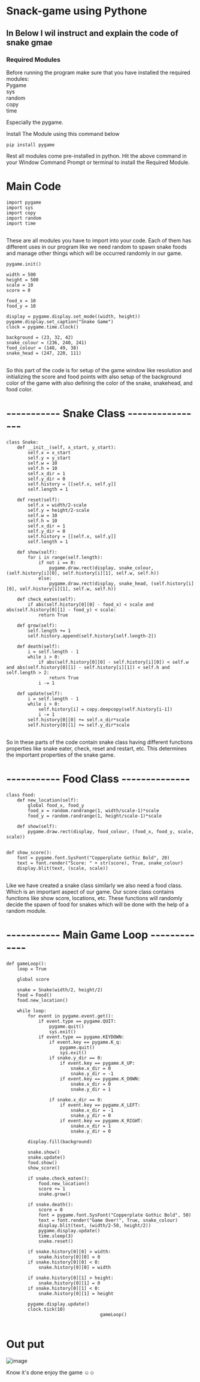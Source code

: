 # Snack-game using Pythone


<h2>In Below I wil instruct and explain the code of snake gmae</h2> 
<h3>Required Modules</h3>
Before running the program make sure that you have installed the required modules:<br>
Pygame<br>
sys<br>
random<br>
copy<br>
time<br>

Especially the pygame.

 Install The Module using this command below  
 
<code>pip install pygame </code><br>

Rest all modules come pre-installed in python. Hit the above command in your Window Command Prompt or terminal to install the Required Module.


# Main Code
<pre>
<code>import pygame
import sys
import copy
import random
import time</code>
  </pre>
These are all modules you have to import into your code. Each of them has different uses in our program like we need random to spawn snake foods and manage other things which will be occurred randomly in our game.

<pre>
<code>pygame.init()

width = 500
height = 500
scale = 10
score = 0

food_x = 10
food_y = 10

display = pygame.display.set_mode((width, height))
pygame.display.set_caption("Snake Game")
clock = pygame.time.Clock()

background = (23, 32, 42)
snake_colour = (236, 240, 241)
food_colour = (148, 49, 38)
snake_head = (247, 220, 111)</code>
  </pre>

So this part of the code is for setup of the game window like resolution and initializing the score and food points with also setup of the background color of the game with also defining the color of the snake, snakehead, and food color.

# ----------- Snake Class ----------------
<pre>
<code>class Snake:
    def __init__(self, x_start, y_start):
        self.x = x_start
        self.y = y_start
        self.w = 10
        self.h = 10
        self.x_dir = 1
        self.y_dir = 0
        self.history = [[self.x, self.y]]
        self.length = 1

    def reset(self):
        self.x = width/2-scale
        self.y = height/2-scale
        self.w = 10
        self.h = 10
        self.x_dir = 1
        self.y_dir = 0
        self.history = [[self.x, self.y]]
        self.length = 1

    def show(self):
        for i in range(self.length):
            if not i == 0:
                pygame.draw.rect(display, snake_colour, (self.history[i][0], self.history[i][1], self.w, self.h))
            else:
                pygame.draw.rect(display, snake_head, (self.history[i][0], self.history[i][1], self.w, self.h))

    def check_eaten(self):
        if abs(self.history[0][0] - food_x) < scale and abs(self.history[0][1] - food_y) < scale:
            return True

    def grow(self):
        self.length += 1
        self.history.append(self.history[self.length-2])

    def death(self):
        i = self.length - 1
        while i > 0:
            if abs(self.history[0][0] - self.history[i][0]) < self.w and abs(self.history[0][1] - self.history[i][1]) < self.h and self.length > 2:
                return True
            i -= 1

    def update(self):
        i = self.length - 1
        while i > 0:
            self.history[i] = copy.deepcopy(self.history[i-1])
            i -= 1
        self.history[0][0] += self.x_dir*scale
        self.history[0][1] += self.y_dir*scale</code>
  </pre>


So in these parts of the code contain snake class having different functions properties like snake eater, check, reset and restart, etc. This determines the important properties of the snake game.

# ----------- Food Class --------------
<pre>
<code>class Food:
    def new_location(self):
        global food_x, food_y
        food_x = random.randrange(1, width/scale-1)*scale
        food_y = random.randrange(1, height/scale-1)*scale

    def show(self):
        pygame.draw.rect(display, food_colour, (food_x, food_y, scale, scale))


def show_score():
    font = pygame.font.SysFont("Copperplate Gothic Bold", 20)
    text = font.render("Score: " + str(score), True, snake_colour)
    display.blit(text, (scale, scale))</code>
  </pre>


Like we have created a snake class similarly we also need a food class. Which is an important aspect of our game. Our score class contains functions like show score, locations, etc. These functions will randomly decide the spawn of food for snakes which will be done with the help of a random module.

# ----------- Main Game Loop -------------
<pre>
<code>def gameLoop():
    loop = True

    global score

    snake = Snake(width/2, height/2)
    food = Food()
    food.new_location()

    while loop:
        for event in pygame.event.get():
            if event.type == pygame.QUIT:
                pygame.quit()
                sys.exit()
            if event.type == pygame.KEYDOWN:
                if event.key == pygame.K_q:
                    pygame.quit()
                    sys.exit()
                if snake.y_dir == 0:
                    if event.key == pygame.K_UP:
                        snake.x_dir = 0
                        snake.y_dir = -1
                    if event.key == pygame.K_DOWN:
                        snake.x_dir = 0
                        snake.y_dir = 1

                if snake.x_dir == 0:
                    if event.key == pygame.K_LEFT:
                        snake.x_dir = -1
                        snake.y_dir = 0
                    if event.key == pygame.K_RIGHT:
                        snake.x_dir = 1
                        snake.y_dir = 0

        display.fill(background)

        snake.show()
        snake.update()
        food.show()
        show_score()

        if snake.check_eaten():
            food.new_location()
            score += 1
            snake.grow()

        if snake.death():
            score = 0
            font = pygame.font.SysFont("Copperplate Gothic Bold", 50)
            text = font.render("Game Over!", True, snake_colour)
            display.blit(text, (width/2-50, height/2))
            pygame.display.update()
            time.sleep(3)
            snake.reset()

        if snake.history[0][0] > width:
            snake.history[0][0] = 0
        if snake.history[0][0] < 0:
            snake.history[0][0] = width

        if snake.history[0][1] > height:
            snake.history[0][1] = 0
        if snake.history[0][1] < 0:
            snake.history[0][1] = height

        pygame.display.update()
        clock.tick(10)
                                   gameLoop()</code>
  </pre>


# Out put 
![image](https://user-images.githubusercontent.com/98451723/169068990-80c06274-523a-410a-9655-a848ab4a4398.png)



Know it's done enjoy the game ☺️☺️


